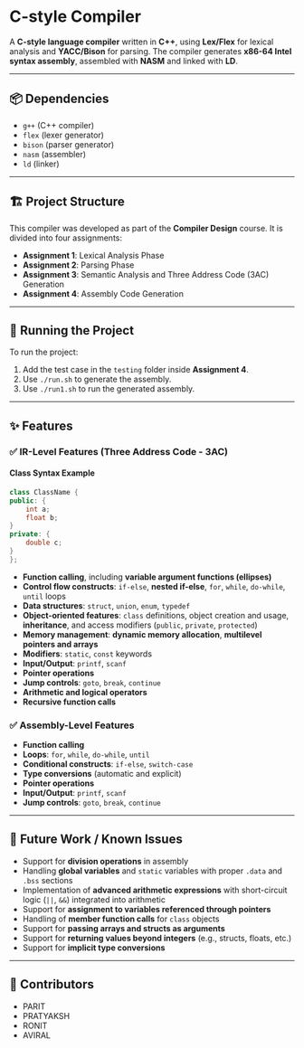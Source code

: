 # C-style Compiler

A **C-style language compiler** written in **C++**, using **Lex/Flex** for lexical analysis and **YACC/Bison** for parsing. The compiler generates **x86-64 Intel syntax assembly**, assembled with **NASM** and linked with **LD**.

---

## 📦 Dependencies

* `g++` (C++ compiler)
* `flex` (lexer generator)
* `bison` (parser generator)
* `nasm` (assembler)
* `ld` (linker)

---

## 🏗️ Project Structure

This compiler was developed as part of the **Compiler Design** course. It is divided into four assignments:

* **Assignment 1**: Lexical Analysis Phase
* **Assignment 2**: Parsing Phase
* **Assignment 3**: Semantic Analysis and Three Address Code (3AC) Generation
* **Assignment 4**: Assembly Code Generation

---

## 🚀 Running the Project

To run the project:

1. Add the test case in the `testing` folder inside **Assignment 4**.
2. Use `./run.sh` to generate the assembly.
3. Use `./run1.sh` to run the generated assembly.

---

## ✨ Features

### ✅ IR-Level Features (Three Address Code - 3AC)

#### Class Syntax Example

```cpp
class ClassName {
public: {
    int a;
    float b;
}
private: {
    double c;
}
};
```

* **Function calling**, including **variable argument functions (ellipses)**
* **Control flow constructs**: `if-else`, **nested if-else**, `for`, `while`, `do-while`, `until` loops
* **Data structures**: `struct`, `union`, `enum`, `typedef`
* **Object-oriented features**: `class` definitions, object creation and usage, **inheritance**, and access modifiers (`public`, `private`, `protected`)
* **Memory management**: **dynamic memory allocation**, **multilevel pointers and arrays**
* **Modifiers**: `static`, `const` keywords
* **Input/Output**: `printf`, `scanf`
* **Pointer operations**
* **Jump controls**: `goto`, `break`, `continue`
* **Arithmetic and logical operators**
* **Recursive function calls**

### ✅ Assembly-Level Features

* **Function calling**
* **Loops**: `for`, `while`, `do-while`, `until`
* **Conditional constructs**: `if-else`, `switch-case`
* **Type conversions** (automatic and explicit)
* **Pointer operations**
* **Input/Output**: `printf`, `scanf`
* **Jump controls**: `goto`, `break`, `continue`

---

## 🧠 Future Work / Known Issues

* Support for **division operations** in assembly
* Handling **global variables** and `static` variables with proper `.data` and `.bss` sections
* Implementation of **advanced arithmetic expressions** with short-circuit logic (`||`, `&&`) integrated into arithmetic
* Support for **assignment to variables referenced through pointers**
* Handling of **member function calls** for `class` objects
* Support for **passing arrays and structs as arguments**
* Support for **returning values beyond integers** (e.g., structs, floats, etc.)
* Support for **implicit type conversions**

---

## 👥 Contributors

* PARIT
* PRATYAKSH
* RONIT
* AVIRAL
